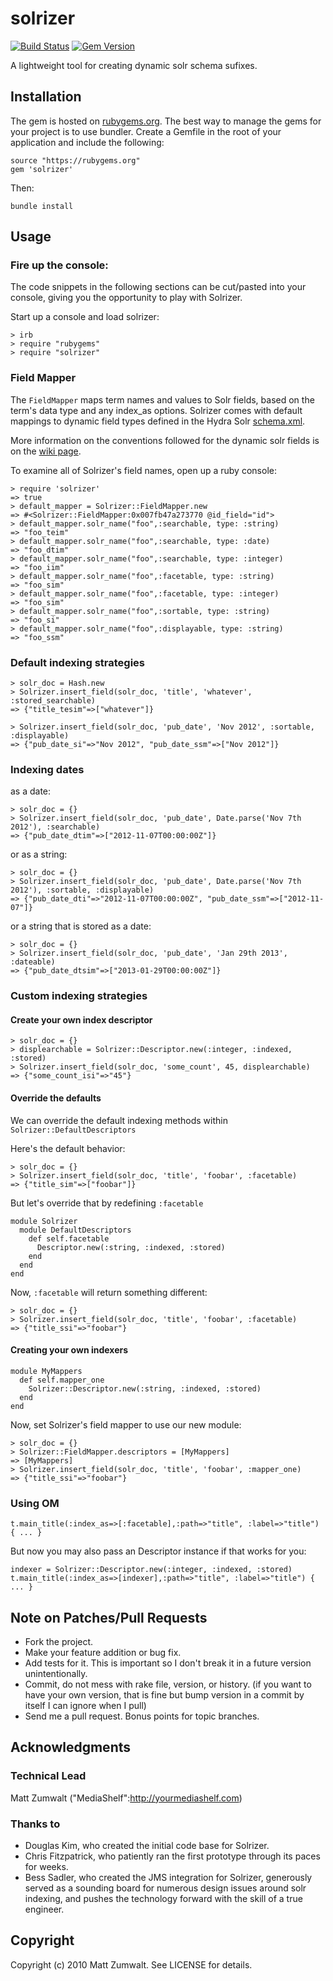 # solrizer

[![Build Status](https://travis-ci.org/projecthydra/solrizer.png?branch=master)](https://travis-ci.org/projecthydra/solrizer)
[![Gem Version](https://badge.fury.io/rb/solrizer.png)](http://badge.fury.io/rb/solrizer)

A lightweight tool for creating dynamic solr schema sufixes.


## Installation

The gem is hosted on [rubygems.org](https://rubygems.org/gems/solrizer). The best way to manage the gems for your project
is to use bundler.  Create a Gemfile in the root of your application and include the following:


    source "https://rubygems.org"
    gem 'solrizer'

Then:

    bundle install

## Usage

### Fire up the console:

The code snippets in the following sections can be cut/pasted into your console, giving you the opportunity to play with Solrizer.

Start up a console and load solrizer:

    > irb
    > require "rubygems"
    > require "solrizer"

### Field Mapper

The `FieldMapper` maps term names and values to Solr fields, based on the term's data type and any index_as options.
Solrizer comes with default mappings to dynamic field types defined in the Hydra Solr 
[schema.xml](https://github.com/projecthydra/hydra-head/blob/master/hydra-core/lib/generators/hydra/templates/solr_conf/conf/schema.xml).
	
More information on the conventions followed for the dynamic solr fields is on the 
[wiki page](https://github.com/projecthydra/hydra-head/wiki/Solr-Schema).

To examine all of Solrizer's field names, open up a ruby console:


    > require 'solrizer'
    => true
    > default_mapper = Solrizer::FieldMapper.new
    => #<Solrizer::FieldMapper:0x007fb47a273770 @id_field="id">
    > default_mapper.solr_name("foo",:searchable, type: :string)
    => "foo_teim"
    > default_mapper.solr_name("foo",:searchable, type: :date)
    => "foo_dtim"
    > default_mapper.solr_name("foo",:searchable, type: :integer)
    => "foo_iim"
    > default_mapper.solr_name("foo",:facetable, type: :string)
    => "foo_sim"
    > default_mapper.solr_name("foo",:facetable, type: :integer)
    => "foo_sim"
    > default_mapper.solr_name("foo",:sortable, type: :string)
    => "foo_si"
    > default_mapper.solr_name("foo",:displayable, type: :string)
    => "foo_ssm"

### Default indexing strategies

    > solr_doc = Hash.new
    > Solrizer.insert_field(solr_doc, 'title', 'whatever', :stored_searchable) 
    => {"title_tesim"=>["whatever"]}

    > Solrizer.insert_field(solr_doc, 'pub_date', 'Nov 2012', :sortable, :displayable) 
    => {"pub_date_si"=>"Nov 2012", "pub_date_ssm"=>["Nov 2012"]}

### Indexing dates

as a date:

    > solr_doc = {}
    > Solrizer.insert_field(solr_doc, 'pub_date', Date.parse('Nov 7th 2012'), :searchable)
    => {"pub_date_dtim"=>["2012-11-07T00:00:00Z"]}

or as a string:

    > solr_doc = {}
    > Solrizer.insert_field(solr_doc, 'pub_date', Date.parse('Nov 7th 2012'), :sortable, :displayable)
    => {"pub_date_dti"=>"2012-11-07T00:00:00Z", "pub_date_ssm"=>["2012-11-07"]}

or a string that is stored as a date:

    > solr_doc = {}
    > Solrizer.insert_field(solr_doc, 'pub_date', 'Jan 29th 2013', :dateable)
    => {"pub_date_dtsim"=>["2013-01-29T00:00:00Z"]}

### Custom indexing strategies

#### Create your own index descriptor

    > solr_doc = {}
    > displearchable = Solrizer::Descriptor.new(:integer, :indexed, :stored)
    > Solrizer.insert_field(solr_doc, 'some_count', 45, displearchable)
    => {"some_count_isi"=>"45"}

#### Override the defaults

We can override the default indexing methods within `Solrizer::DefaultDescriptors`

Here's the default behavior:

    > solr_doc = {}
    > Solrizer.insert_field(solr_doc, 'title', 'foobar', :facetable)
    => {"title_sim"=>["foobar"]}

But let's override that by redefining `:facetable`

    module Solrizer
      module DefaultDescriptors
        def self.facetable
          Descriptor.new(:string, :indexed, :stored)
        end
      end
    end

Now, `:facetable` will return something different:

    > solr_doc = {}
    > Solrizer.insert_field(solr_doc, 'title', 'foobar', :facetable)
    => {"title_ssi"=>"foobar"}

#### Creating your own indexers

    module MyMappers
      def self.mapper_one
        Solrizer::Descriptor.new(:string, :indexed, :stored)
      end
    end

Now, set Solrizer's field mapper to use our new module:

    > solr_doc = {}
    > Solrizer::FieldMapper.descriptors = [MyMappers]
    => [MyMappers]
    > Solrizer.insert_field(solr_doc, 'title', 'foobar', :mapper_one)
    => {"title_ssi"=>"foobar"}

### Using OM

    t.main_title(:index_as=>[:facetable],:path=>"title", :label=>"title") { ... }

But now you may also pass an Descriptor instance if that works for you:

    indexer = Solrizer::Descriptor.new(:integer, :indexed, :stored)
    t.main_title(:index_as=>[indexer],:path=>"title", :label=>"title") { ... }

## Note on Patches/Pull Requests
 
* Fork the project.
* Make your feature addition or bug fix.
* Add tests for it. This is important so I don't break it in a
  future version unintentionally.
* Commit, do not mess with rake file, version, or history.
  (if you want to have your own version, that is fine but bump version in a commit by itself I can ignore when I pull)
* Send me a pull request. Bonus points for topic branches.

## Acknowledgments

### Technical Lead

Matt Zumwalt ("MediaShelf":http://yourmediashelf.com)

### Thanks to 

* Douglas Kim, who created the initial code base for Solrizer. 
* Chris Fitzpatrick, who patiently ran the first prototype through its paces for weeks.
* Bess Sadler, who created the JMS integration for Solrizer, generously served as a sounding board for numerous design issues around solr indexing, and pushes the technology forward with the skill of a true engineer.

## Copyright

Copyright (c) 2010 Matt Zumwalt. See LICENSE for details.
